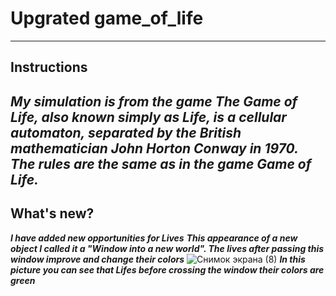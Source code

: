 # Upgrated game_of_life
-----
## Instructions
***My simulation is from the game The Game of Life, also known simply as Life, is a cellular automaton, separated by the British mathematician John Horton Conway in 1970.***
***The rules are the same as in the game Game of Life.***
-------
## What's new?
***I have added new opportunities for Lives***
***This appearance of a new object I called it a "Window into a new world". The lives after passing this window improve and change their colors*** 
![Снимок экрана (8)](https://user-images.githubusercontent.com/99857663/162511636-1e15da31-26ee-4469-894b-87690281e207.png)
***In this picture you can see that Lifes before crossing the window their colors are green***

